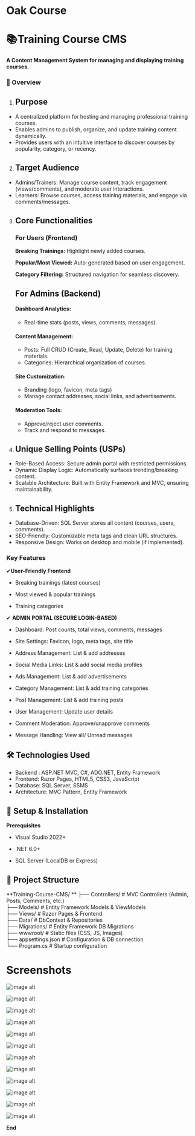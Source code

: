 # Oak Course

# 📚Training Course CMS

**A Content Management System for managing and displaying training courses.**

###  🌟 Overview
1. ## **Purpose**
  - A centralized platform for hosting and managing professional training courses.
  - Enables admins to publish, organize, and update training content dynamically.
  - Provides users with an intuitive interface to discover courses by popularity, category, or recency.

2. ## **Target Audience**
  - Admins/Trainers: Manage course content, track engagement (views/comments), and moderate user interactions.
  - Learners: Browse courses, access training materials, and engage via comments/messages.

3. ## **Core Functionalities**
   ### For Users (Frontend)
    **Breaking Trainings:** Highlight newly added courses.
   
    **Popular/Most Viewed:** Auto-generated based on user engagement.
   
    **Category Filtering:** Structured navigation for seamless discovery.
   
   ## For Admins (Backend)
  	#### Dashboard Analytics:
    - Real-time stats (posts, views, comments, messages).
   
  	#### Content Management:
    - Posts: Full CRUD (Create, Read, Update, Delete) for training materials.
    - Categories: Hierarchical organization of courses.
   
  	#### Site Customization:
  	- Branding (logo, favicon, meta tags)
    - Manage contact addresses, social links, and advertisements.
   
  	#### Moderation Tools:
    - Approve/reject user comments.
    - Track and respond to messages.

5. ## **Unique Selling Points (USPs)**
- Role-Based Access: Secure admin portal with restricted permissions.
- Dynamic Display Logic: Automatically surfaces trending/breaking content.
- Scalable Architecture: Built with Entity Framework and MVC, ensuring maintainability.


5. ## **Technical Highlights**
- Database-Driven: SQL Server stores all content (courses, users, comments).
- SEO-Friendly: Customizable meta tags and clean URL structures.
- Responsive Design: Works on desktop and mobile (if implemented).


### Key Features

✔**User-Friendly Frontend**

- Breaking trainings (latest courses)

- Most viewed & popular trainings

- Training categories

✔ **ADMIN PORTAL (SECURE LOGIN-BASED)**

- Dashboard: Post counts, total views, comments, messages

- Site Settings: Favicon, logo, meta tags, site title

- Address Management: List & add addresses

- Social Media Links: List & add social media profiles

- Ads Management: List & add advertisements

- Category Management: List & add training categories

- Post Management: List & add training posts

- User Management: Update user details

- Comment Moderation: Approve/unapprove comments

- Message Handling: View all/ Unread messages


## 🛠 Technologies Used

- Backend :  ASP.NET MVC, C#, ADO.NET, Entity Framework
- Frontend:  Razor Pages, HTML5, CSS3, JavaScript
- Database:  SQL Server, SSMS
- Architecture:  MVC Pattern, Entity Framework

##  🚀 Setup & Installation
**Prerequisites**

- Visual Studio 2022+

- .NET 6.0+

- SQL Server (LocalDB or Express)

## 📂 Project Structure

**Training-Course-CMS/  **
├── Controllers/          # MVC Controllers (Admin, Posts, Comments, etc.)  
├── Models/              # Entity Framework Models & ViewModels  
├── Views/               # Razor Pages & Frontend  
├── Data/                # DbContext & Repositories  
├── Migrations/          # Entity Framework DB Migrations  
├── wwwroot/             # Static files (CSS, JS, Images)  
├── appsettings.json     # Configuration & DB connection  
└── Program.cs           # Startup configuration  


# Screenshots
![image alt](https://github.com/ujwalg63/OakCourseProjectMVC/blob/master/Add%20category%20page.png?raw=true)

![image alt](https://github.com/ujwalg63/OakCourseProjectMVC/blob/master/Address%20list%20page.png?raw=true)

![image alt](https://github.com/ujwalg63/OakCourseProjectMVC/blob/master/Admin%20landing%20page.png?raw=true)


![image alt](https://github.com/ujwalg63/OakCourseProjectMVC/blob/master/All%20comments%20page.png?raw=true)


![image alt](https://github.com/ujwalg63/OakCourseProjectMVC/blob/master/Application%20landing%20page.png?raw=true)


![image alt](https://github.com/ujwalg63/OakCourseProjectMVC/blob/master/admin%20login%20page.png?raw=true)


![image alt](https://github.com/ujwalg63/OakCourseProjectMVC/blob/master/Landing%20pag2.png?raw=true)

![image alt](https://github.com/ujwalg63/OakCourseProjectMVC/blob/master/Landing%20page1.png?raw=true)

![image alt](https://github.com/ujwalg63/OakCourseProjectMVC/blob/master/Post%20detail%20page.png?raw=true)

![image alt](https://github.com/ujwalg63/OakCourseProjectMVC/blob/master/Post%20detail%20page2.png?raw=true)

![image alt](https://github.com/ujwalg63/OakCourseProjectMVC/blob/master/category%20list%20page.png?raw=true)

![image alt](https://github.com/ujwalg63/OakCourseProjectMVC/blob/master/post%20detail%20page%203.png?raw=true)

**End**
